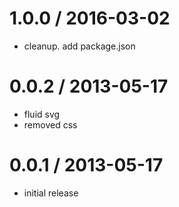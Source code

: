 
1.0.0 / 2016-03-02
==================

  * cleanup. add package.json

0.0.2 / 2013-05-17
==================

  * fluid svg
  * removed css

0.0.1 / 2013-05-17
==================

  * initial release
